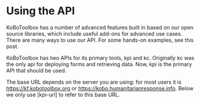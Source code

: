 # Using the API

KoBoToolbox has a number of advanced features built in based on our open source libraries, which include useful add-ons for advanced use cases. There are many ways to use our API. For some hands-on examples, see this post.

KoBoToolbox has two APIs for its primary tools, kpi and kc. Originally kc was the only api for deploying forms and retrieving data. Now, kpi is the primary API that should be used. 

The base URL depends on the server you are using: for most users it is https://kf.kobotoolbox.org or https://kobo.humanitarianresponse.info. Below we only use [kpi-url] to refer to this base URL.
